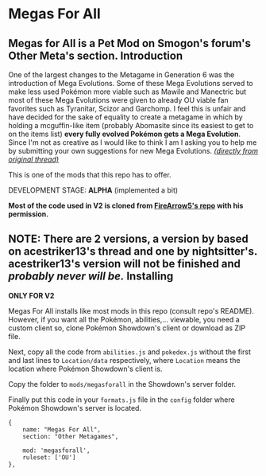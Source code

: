 Megas For All
================================
Megas for All is a Pet Mod on Smogon's forum's Other Meta's section.
Introduction
--------------------------------
One of the largest changes to the Metagame in Generation 6 was the introduction of Mega Evolutions. Some of these Mega Evolutions served to make less used Pokémon more viable such as Mawile and Manectric but most of these Mega Evolutions were given to already OU viable fan favorites such as Tyranitar, Scizor and Garchomp. I feel this is unfair and have decided for the sake of equality to create a metagame in which by holding a mcguffin-like item (probably Abomasite since its easiest to get to on the items list) **every fully evolved Pokémon gets a Mega Evolution**. Since I'm not as creative as I would like to think I am I asking you to help me by submitting your own suggestions for new Mega Evolutions. *[(directly from original thread)][1]*

This is one of the mods that this repo has to offer.

DEVELOPMENT STAGE: **ALPHA** (implemented a bit)

**Most of the code used in V2 is cloned from [FireArrow5's repo][2] with his permission.**

  [1]: http://www.smogon.com/forums/threads/3507391/
  [2]: https://github.com/FireArrow5/Megas-For-All
**NOTE**: There are 2 versions, a version by based on acestriker13's thread and one by nightsitter's.
acestriker13's version will not be finished and *probably never will be.*
Installing
--------------------------------
**ONLY FOR V2**

Megas For All installs like most mods in this repo (consult repo's README). However, if you want all the Pokémon, abilities,... viewable, you need a custom client so, clone Pokémon Showdown's client or download as ZIP file.

Next, copy all the code from ```abilities.js``` and ```pokedex.js``` without the first and last lines to ```Location/data``` respectively, where ```Location``` means the location where Pokémon Showdown's client is.

Copy the folder to ```mods/megasforall``` in the Showdown's server folder.

Finally put this code in your ```formats.js``` file in the ```config``` folder where Pokémon Showdown's server is located.
```
{
	name: "Megas For All",
	section: "Other Metagames",

	mod: 'megasforall',
	ruleset: ['OU']
},
```
